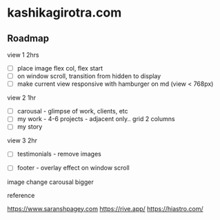 # kashikagirotra.com

## Roadmap

view 1 2hrs

- [ ] place image flex col, flex start
- [ ] on window scroll, transition from hidden to display
- [ ] make current view responsive with hamburger on md (view < 768px)

view 2 1hr

- [ ] carousal - glimpse of work, clients, etc
- [ ] my work - 4-6 projects - adjacent only.. grid 2 columns
- [ ] my story

view 3 2hr

- [ ] testimonials - remove images
- [ ] footer - overlay effect on window scroll


image change
carousal bigger

reference

https://www.saranshpagey.com
https://rive.app/
https://hiastro.com/